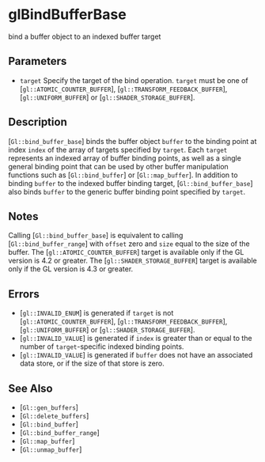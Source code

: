 # glBindBufferBase
bind a buffer object to an indexed buffer target

## Parameters
- `target`
  Specify the target of the bind operation. `target` must be one of
  [`gl::ATOMIC_COUNTER_BUFFER`], [`gl::TRANSFORM_FEEDBACK_BUFFER`],
  [`gl::UNIFORM_BUFFER`] or [`gl::SHADER_STORAGE_BUFFER`].

## Description
[`Gl::bind_buffer_base`] binds the buffer object `buffer` to the
  binding point at index `index` of the array of targets specified by
  `target`. Each `target` represents an indexed array of buffer binding
  points, as well as a single general binding point that can be used by
  other buffer manipulation functions such as [`Gl::bind_buffer`] or
  [`Gl::map_buffer`]. In addition to binding `buffer` to the indexed
  buffer binding target, [`Gl::bind_buffer_base`] also binds `buffer` to
  the generic buffer binding point specified by `target`.

## Notes
Calling [`Gl::bind_buffer_base`] is equivalent to calling
  [`Gl::bind_buffer_range`] with `offset` zero and `size` equal to the
  size of the buffer.
The [`gl::ATOMIC_COUNTER_BUFFER`] target is available only if the GL
  version is 4.2 or greater.
The [`gl::SHADER_STORAGE_BUFFER`] target is available only if the GL
  version is 4.3 or greater.

## Errors
- [`gl::INVALID_ENUM`] is generated if `target` is not
  [`gl::ATOMIC_COUNTER_BUFFER`], [`gl::TRANSFORM_FEEDBACK_BUFFER`],
  [`gl::UNIFORM_BUFFER`] or [`gl::SHADER_STORAGE_BUFFER`].
- [`gl::INVALID_VALUE`] is generated if `index` is greater than or equal
  to the number of `target`-specific indexed binding points.
- [`gl::INVALID_VALUE`] is generated if `buffer` does not have an
  associated data store, or if the size of that store is zero.

## See Also
- [`Gl::gen_buffers`]
- [`Gl::delete_buffers`]
- [`Gl::bind_buffer`]
- [`Gl::bind_buffer_range`]
- [`Gl::map_buffer`]
- [`Gl::unmap_buffer`]
